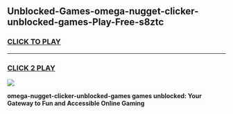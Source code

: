 
## Unblocked-Games-omega-nugget-clicker-unblocked-games-Play-Free-s8ztc
<h3>
<a href="https://premium76.site?title=omega-nugget-clicker-unblocked-games&ref=10A">CLICK TO PLAY</a></h3>
<hr>

<h3>
<a href="https://premium76.site?title=omega-nugget-clicker-unblocked-games&ref=10A">CLICK 2 PLAY</a>
  
</h3>

<a href="https://premium76.site?title=omega-nugget-clicker-unblocked-games&ref=10A"><img src="https://clearcache.store/games.png"></a>


**omega-nugget-clicker-unblocked-games games unblocked: Your Gateway to Fun and Accessible Online Gaming**
